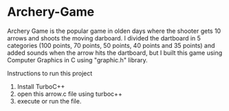 # Archery-Game

Archery Game is the popular game in olden days where the shooter gets 10 arrows and shoots the moving darboard. I divided the dartboard in 5 categories (100 points, 70 points, 50 points, 40 points and 35 points) and added sounds when the arrow hits the dartboard, but I built this game  using Computer Graphics in C using "graphic.h" library.

Instructions to run this project 
1) Install TurboC++
2) open this arrow.c file using turboc++
3) execute or run the file.


